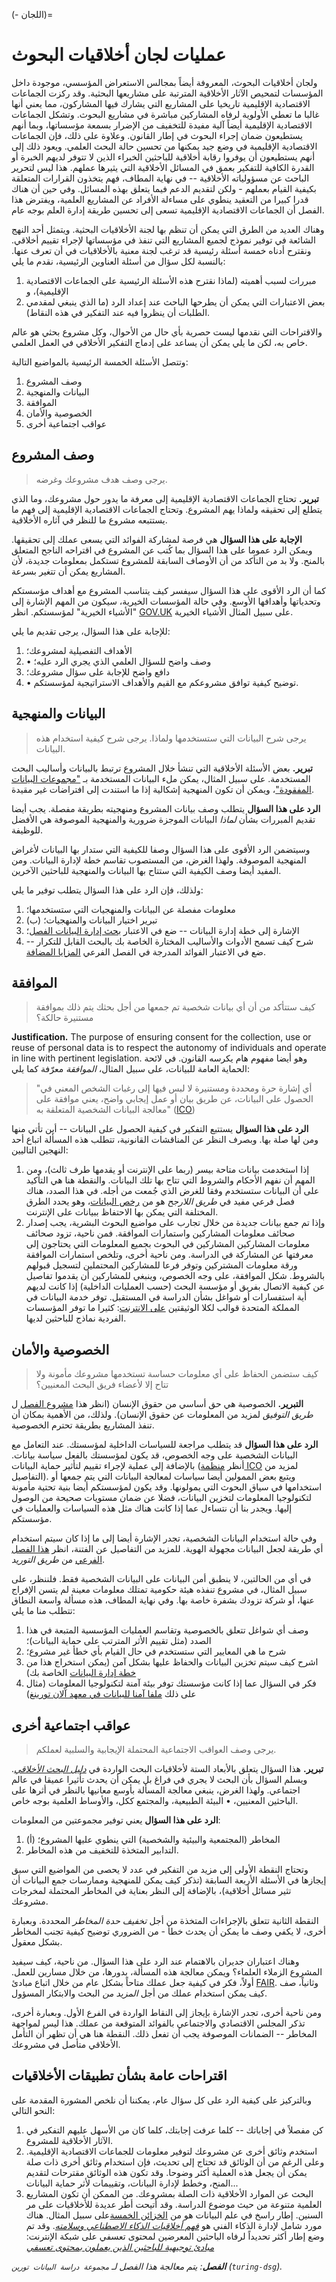 (- اللجان)=
# عمليات لجان أخلاقيات البحوث

ولجان أخلاقيات البحوث، المعروفة أيضاً بمجالس الاستعراض المؤسسي، موجودة داخل المؤسسات لتمحيص الآثار الأخلاقية المترتبة على مشاريعها البحثية. وقد ركزت الجماعات الاقتصادية الإقليمية تاريخيا على المشاريع التي يشارك فيها المشاركون، مما يعني أنها غالبا ما تعطي الأولوية لرفاه المشاركين مباشرة في مشاريع البحوث. وتشكل الجماعات الاقتصادية الإقليمية أيضاً آلية مفيدة للتخفيف من الإضرار بسمعة مؤسساتها، وبما أنهم يستطيعون ضمان إجراء البحوث في إطار القانون. وعلاوة على ذلك، فإن الجماعات الاقتصادية الإقليمية في وضع جيد يمكنها من تحسين حالة البحث العلمي. ويعود ذلك إلى أنهم يستطيعون أن يوفروا رقابة أخلاقية للباحثين الخبراء الذين لا تتوفر لديهم الخبرة أو القدرة الكافية للتفكير بعمق في المسائل الأخلاقية التي يثيرها عملهم. هذا ليس لتحرير الباحث عن مسؤولياته الأخلاقية -- في نهاية المطاف، فهم يتخذون القرارات المتعلقة بكيفية القيام بعملهم - ولكن لتقديم الدعم فيما يتعلق بهذه المسائل. وفي حين أن هناك قدرا كبيرا من التعقيد ينطوي على مساءلة الأفراد عن المشاريع العلمية، ويفترض هذا الفصل أن الجماعات الاقتصادية الإقليمية تسعى إلى تحسين طريقة إدارة العلم بوجه عام.

وهناك العديد من الطرق التي يمكن أن تنظم بها لجنة الأخلاقيات البحثية. ويتمثل أحد النهج الشائعة في توفير نموذج لجميع المشاريع التي تنفذ في مؤسساتها لإجراء تقييم أخلاقي. ونقترح أدناه خمسة أسئلة رئيسية قد ترغب لجنة معنية بالأخلاقيات في أن تعرف عنها. بالنسبة لكل سؤال من أسئلة العناوين الرئيسية، نقدم ما يلي:
1. مبررات لسبب أهميته (لماذا نقترح هذه الأسئلة الرئيسية على الجماعات الاقتصادية الإقليمية)، و
2. بعض الاعتبارات التي يمكن أن يطرحها الباحث عند إعداد الرد (ما الذي ينبغي لمقدمي الطلبات أن ينظروا فيه عند التفكير في هذه النقاط).

والاقتراحات التي نقدمها ليست حصرية بأي حال من الأحوال، وكل مشروع بحثي هو عالم خاص به، لكن ما يلي يمكن أن يساعد على إدماج التفكير الأخلاقي في العمل العلمي.

وتتصل الأسئلة الخمسة الرئيسية بالمواضيع التالية:
1. وصف المشروع
2. البيانات والمنهجية
3. الموافقة
4. الخصوصية والأمان
5. عواقب اجتماعية أخرى

## وصف المشروع
> يرجى وصف هدف مشروعك وغرضه.

**تبرير.** تحتاج الجماعات الاقتصادية الإقليمية إلى معرفة ما يدور حول مشروعك، وما الذي يتطلع إلى تحقيقه ولماذا يهم المشروع. وتحتاج الجماعات الاقتصادية الإقليمية إلى فهم ما يستتبعه مشروع ما للنظر في آثاره الأخلاقية.

**الإجابة على هذا السؤال** هي فرصة لمشاركة الفوائد التي يسعى عملك إلى تحقيقها. ويمكن الرد عموما على هذا السؤال بما كُتب عن المشروع في اقتراحه الناجح المتعلق بالمنح. ولا بد من التأكد من أن الأوصاف السابقة للمشروع تستكمل بمعلومات جديدة، لأن المشاريع يمكن أن تتغير بسرعة.

كما أن الرد الأقوى على هذا السؤال سيفسر كيف يتناسب المشروع مع أهداف مؤسستكم وتحدياتها وأهدافها الأوسع. وفي حالة المؤسسات الخيرية، سيكون من المهم الإشارة إلى "الأشياء الخيرية" لمؤسستكم. انظر [GOV.UK](https://www.gov.uk/government/publications/example-charitable-objects) على سبيل المثال الأشياء الخيرية.

للإجابة على هذا السؤال، يرجى تقديم ما يلي:
1. الأهداف التفصيلية لمشروعك؛
2. • وصف واضح للسؤال العلمي الذي يجري الرد عليه؛
3. دافع واضح للإجابة على سؤال مشروعك؛
4. • توضيح كيفية توافق مشروعكم مع القيم والأهداف الاستراتيجية لمؤسستكم.

## البيانات والمنهجية
> يرجى شرح البيانات التي ستستخدمها ولماذا. يرجى شرح كيفية استخدام هذه البيانات.

**تبرير.** بعض الأسئلة الأخلاقية التي تنشأ خلال المشروع ترتبط بالبيانات وأساليب البحث المستخدمة. على سبيل المثال، يمكن ملء البيانات المستخدمة بـ ["مجموعات البيانات المفقودة"](https://github.com/MimiOnuoha/missing-datasets)، ويمكن أن تكون المنهجية إشكالية إذا ما استندت إلى افتراضات غير مقيدة.

**الرد على هذا السؤال** يتطلب وصف بيانات المشروع ومنهجيته بطريقة مفصلة. يجب أيضا تقديم المبررات بشأن *لماذا* البيانات الموجزة ضرورية والمنهجية الموصوفة هي الأفضل للوظيفة.

وسيتضمن الرد الأقوى على هذا السؤال وصفا للكيفية التي ستدار بها البيانات لأغراض المنهجية الموصوفة. ولهذا الغرض، من المستصوب تقاسم خطة لإدارة البيانات. ومن المفيد أيضا وصف الكيفية التي ستتاح بها البيانات والمنهجية للباحثين الآخرين.

ولذلك، فإن الرد على هذا السؤال يتطلب توفير ما يلي:

1. معلومات مفصلة عن البيانات والمنهجيات التي ستستخدمها؛
2. (ب) تبرير اختيار البيانات والمنهجيات؛
3. الإشارة إلى خطة إدارة البيانات -- ضع في الاعتبار [بحث إدارة البيانات الفصل](https://the-turing-way.netlify.app/reproducible-research/rdm.html)؛
4. شرح كيف تسمح الأدوات والأساليب المختارة الخاصة بك بالبحث القابل للتكرار -- ضع في الاعتبار الفوائد المدرجة في الفصل الفرعي [المزايا المضافة](https://the-turing-way.netlify.app/reproducible-research/overview/overview-benefit.html?highlight=method).

## الموافقة
> كيف ستتأكد من أن أي بيانات شخصية تم جمعها من أجل بحثك يتم ذلك بموافقة مستنيرة حالكة؟

**Justification.** The purpose of ensuring consent for the collection, use or reuse of personal data is to respect the autonomy of individuals and operate in line with pertinent legislation. وهو أيضا مفهوم هام يكرسه القانون. في لائحة الحماية العامة للبيانات، على سبيل المثال، *الموافقة* معرّفة كما يلي:
> "أي إشارة حرة ومحددة ومستنيرة لا لبس فيها إلى رغبات الشخص المعني في الحصول على البيانات، عن طريق بيان أو عمل إيجابي واضح، يعني موافقة على معالجة البيانات الشخصية المتعلقة به" ([ICO](https://ico.org.uk/for-organisations/guide-to-data-protection/guide-to-the-general-data-protection-regulation-gdpr/consent/what-is-valid-consent/))

**الرد على هذا السؤال** يستتبع التفكير في كيفية الحصول على البيانات -- أين تأتي منها ومن لها صلة بها. وبصرف النظر عن المناقشات القانونية، تتطلب هذه المسألة اتباع أحد النهجين التاليين:
1. إذا استخدمت بيانات متاحة بيسر (ربما على الإنترنت أو يقدمها طرف ثالث)، ومن المهم أن نفهم الأحكام والشروط التي تتاح بها تلك البيانات. والنقطة هنا هي التأكيد على أن البيانات ستستخدم وفقا للغرض الذي جُمعت من أجله. في هذا الصدد، هناك فصل فرعي مفيد في *طريق اللارجح* هو من [رخص البيانات](https://the-turing-way.netlify.app/reproducible-research/licensing/licensing-data.html?highlight=licen)، وهو يحدد الطرق المختلفة التي يمكن بها الاحتفاظ ببيانات على الإنترنت.
2. وإذا تم جمع بيانات جديدة من خلال تجارب على مواضيع البحوث البشرية، يجب إصدار صحائف معلومات المشاركين واستمارات الموافقة. فمن ناحية، تزود صحائف معلومات المشاركين المشاركين في البحوث بجميع المعلومات التي يحتاجون إلى معرفتها عن المشاركة في الدراسة. ومن ناحية أخرى، وتلخص استمارات الموافقة ورقة معلومات المشتركين وتوفر فرعا للمشاركين المحتملين لتسجيل قبولهم بالشروط. شكل الموافقة، على وجه الخصوص، وينبغي للمشاركين أن يقدموا تفاصيل عن كيفية الاتصال بفريق أو مؤسسة البحث (حسب العمليات الداخلية) إذا كانت لديهم أية استفسارات أو شواغل بشأن الدراسة في المستقبل. توفر خدمة البيانات في المملكة المتحدة قوالب لكلا الوثيقتين [على الانترنت](https://www.ukdataservice.ac.uk/manage-data/legal-ethical/consent-data-sharing/consent-forms): كثيرا ما توفر المؤسسات الفردية نماذج للباحثين لديها.

## الخصوصية والأمان
> كيف ستضمن الحفاظ على أي معلومات حساسة تستخدمها مشروعك مأمونة ولا تتاح إلا لأعضاء فريق البحث المعنيين؟

**التبرير.** الخصوصية هي حق أساسي من حقوق الإنسان (انظر هذا [مشروع الفصل](https://github.com/alan-turing-institute/the-turing-way/pull/1394/files?short_path=b95854e#diff-b95854e17574ab3b68f2f89991e4dddf199e01901dc8e235d87e2b0c8980a4d9) ل *طريق التوفيق* لمزيد من المعلومات عن حقوق الإنسان). ولذلك، من الأهمية بمكان أن تنفذ المشاريع بطريقة تحترم الخصوصية.

**الرد على هذا السؤال** قد يتطلب مراجعة للسياسات الداخلية لمؤسستك. عند التعامل مع البيانات الشخصية على وجه الخصوص، قد يكون لمؤسستك بالفعل سياسة بيانات. بالإضافة إلى عملية لإجراء تقييم لتأثير حماية البيانات (أنظر [منظمة ICO](https://ico.org.uk/for-organisations/guide-to-data-protection/guide-to-the-general-data-protection-regulation-gdpr/accountability-and-governance/data-protection-impact-assessments/) لمزيد من التفاصيل). ويتبع بعض الممولين أيضا سياسات لمعالجة البيانات التي يتم جمعها أو استخدامها في سياق البحوث التي يمولونها. وقد يكون لمؤسستكم أيضا بنية تحتية مأمونة لتكنولوجيا المعلومات لتخزين البيانات، فضلا عن ضمان مستويات صحيحة من الوصول إليها. ويجدر بنا أن نتساءل عما إذا كانت هناك مثل هذه السياسات والعمليات في مؤسستكم.

وفي حالة استخدام البيانات الشخصية، تجدر الإشارة أيضا إلى ما إذا كان سيتم استخدام أي طريقة لجعل البيانات مجهولة الهوية. للمزيد من التفاصيل عن الفتنة، انظر [هذا الفصل الفرعي](https://github.com/alan-turing-institute/the-turing-way/pull/1579) من *طريق التوريد*.

في أي من الحالتين، لا ينطبق أمن البيانات على البيانات الشخصية فقط. فلننظر، على سبيل المثال، في مشروع تنفذه هيئة حكومية تمتلك معلومات معينة لم يتسن الإفراج عنها، أو شركة تزودك بشفرة خاصة بها. وفي نهاية المطاف، هذه مسألة واسعة النطاق تتطلب منا ما يلي:

1. وصف أي شواغل تتعلق بالخصوصية وتقاسم العمليات المؤسسية المتبعة في هذا الصدد (مثل تقييم الأثر المترتب على حماية البيانات)؛
2. شرح ما هي المعايير التي ستستخدم في حال القيام بأي خطأ غير مشروع؛
3. اشرح كيف سيتم تخزين البيانات والحفاظ عليها بشكل آمن (يمكن استخراج هذا من [خطة إدارة البيانات](https://the-turing-way.netlify.app/reproducible-research/rdm/rdm-dmp.html) الخاصة بك)
4. فكر في السؤال عما إذا كانت مؤسستك توفر بيئة آمنة لتكنولوجيا المعلومات (مثال على ذلك [ملفا آمنا للبيانات في معهد آلان تورينغ](https://www.turing.ac.uk/research/research-projects/data-safe-havens-cloud))

## عواقب اجتماعية أخرى
> يرجى وصف العواقب الاجتماعية المحتملة الإيجابية والسلبية لعملكم.

**تبرير.** هذا السؤال يتعلق بالأبعاد الستة لأخلاقيات البحث الواردة في [*دليل البحث الأخلاقي*](https://the-turing-way.netlify.app/ethical-research/ethics-intro.html). ويسلم السؤال بأن البحث لا يجري في فراغ بل يمكن أن يحدث تأثيرا عميقا في عالم اجتماعي. ولهذا الغرض، ينبغي معالجة المسألة بأوسع معانيها بالنظر في أثرها على الباحثين المعنيين، • البيئة الطبيعية، والمجتمع ككل، والأوساط العلمية بوجه خاص.

**الرد على هذا السؤال** يعني توفير مجموعتين من المعلومات:
1. (أ) المخاطر (المجتمعية والبيئية والشخصية) التي ينطوي عليها المشروع؛
2. التدابير المتخذة للتخفيف من هذه المخاطر.

وتحتاج النقطة الأولى إلى مزيد من التفكير في عدد لا يحصى من المواضيع التي سبق إيجازها في الأسئلة الأربعة السابقة (تذكر كيف يمكن للمنهجية وممارسات جمع البيانات أن تثير مسائل أخلاقية)، بالإضافة إلى النظر بعناية في المخاطر المحتملة لمخرجات مشروعك.

النقطة الثانية تتعلق بالإجراءات المتخذة من أجل *تخفيف حدة المخاطر* المحددة. وبعبارة أخرى، لا يكفي وصف ما يمكن أن يحدث خطأ - من الضروري توضيح كيفية تجنب المخاطر بشكل معقول.

وهناك اعتباران جديران بالاهتمام عند الرد على هذا السؤال. من ناحية، كيف سيفيد المشروع الزملاء العلماء؟ ويمكن معالجة هذه المسألة، بدورها، من خلال مسارين للعمل. أولاً، فكر في كيفية جعل عملك متاحاً بشكل عام من خلال اتباع مبادئ [FAIR](https://the-turing-way.netlify.app/reproducible-research/rdm/rdm-fair.html?highlight=research%20cycle). وثانياً، صف كيف يمكن استخدام عملك من أجل *المزيد من* البحث والابتكار المسؤول.

ومن ناحية أخرى، تجدر الإشارة بإيجاز إلى النقاط الواردة في الفرع الأول. وبعبارة أخرى، تذكر المجلس الاقتصادي والاجتماعي بالفوائد المتوقعة من عملك. هذا ليس لمواجهة المخاطر -- الضمانات الموصوفة يجب أن تفعل ذلك. النقطة هنا هي أن تظهر أن التأمل الأخلاقي متأصل في مشروعك.

## اقتراحات عامة بشأن تطبيقات الأخلاقيات
وبالتركيز على كيفية الرد على كل سؤال عام، يمكننا أن نلخص المشورة المقدمة على النحو التالي:
1. كن مفصلاً في إجاباتك -- كلما عرفت إجابتك، كلما كان من الأسهل عليهم التفكير في الآثار الأخلاقية للمشروع.
2. استخدم وثائق أخرى عن مشروعك لتوفير معلومات للجماعات الاقتصادية الإقليمية. وعلى الرغم من أن الوثائق قد تحتاج إلى تحديث، فإن استخدام وثائق أخرى ذات صلة يمكن أن يجعل هذه العملية أكثر وضوحا. وقد تكون هذه الوثائق مقترحات لتقديم المنح، وخطط لإدارة البيانات، وتقييمات لأثر حماية البيانات...
3. البحث عن الموارد الأخلاقية ذات الصلة بمشروعك. من الممكن أن تكون المشاريع العلمية متنوعة من حيث موضوع الدراسة. وقد أتيحت أطر عديدة للأخلاقيات على مر السنين. إطار راسخ في علم البيانات هو من [الخزائن الخمسة](https://www.ukdataservice.ac.uk/manage-data/legal-ethical/access-control/five-safes)على سبيل المثال. هناك مورد شامل لإدارة الذكاء الفني هو [*فهم أخلاقيات الذكاء الاصطناعي وسلامته*](https://www.turing.ac.uk/sites/default/files/2019-08/understanding_artificial_intelligence_ethics_and_safety.pdf). وقد تم وضع إطار أكثر تحديداً لرفاه الباحثين المعرضين لمحتوى تعسفي على شبكة الإنترنت: [*مبادئ توجيهية للباحثين الذين يعملون بمحتوى تعسفي*](https://github.com/bvidgen/Challenges-and-frontiers-in-abusive-content-detection/blob/master/Challenges%20and%20frontiers%20in%20abusive%20content%20detection%20Appendix%20-%20researcher%20guidelines.pdf)

***الفصل**: يتم معالجة هذا الفصل لـ `مجموعة دراسة البيانات تورين` (`turing-dsg`).*
